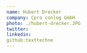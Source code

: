 ```yaml
---
name: Hubert Drecker
company: Cpro conlog GmbH
photo: ./hubert-drecker.JPG
twitter: 
linkedin: 
github:texttechne
---
```

